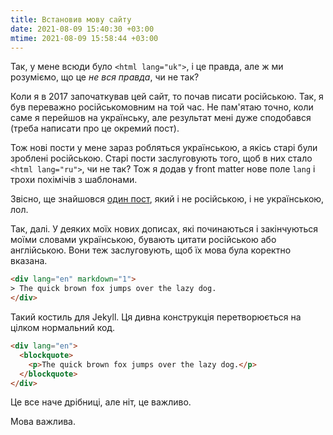 ```yaml
---
title: Встановив мову сайту
date: 2021-08-09 15:40:30 +03:00
mtime: 2021-08-09 15:58:44 +03:00
---
```


Так, у мене всюди було `<html lang="uk">`, і це правда, але ж ми розуміємо, що це _не вся правда_, чи не так?

Коли я в 2017 започаткував цей сайт, то почав писати російською. Так, я був переважно російськомовним на той час. Не пам'ятаю точно, коли саме я перейшов на українську, але результат мені дуже сподобався (треба написати про це окремий пост).

Тож нові пости у мене зараз робляться українською, а якісь старі були зроблені російською. Старі пости заслуговують того, щоб в них стало `<html lang="ru">`, чи не так? Тож я додав у front matter нове поле `lang` і трохи похімічів з шаблонами.

Звісно, ще знайшовся [один пост][1], який і не російською, і не українською, лол.

Так, далі. У деяких моїх нових дописах, які починаються і закінчуються моїми словами українською, бувають цитати російською або англійською. Вони теж заслуговують, щоб їх мова була коректно вказана.

```html
<div lang="en" markdown="1">
> The quick brown fox jumps over the lazy dog.
</div>
```

Такий костиль для Jekyll. Ця дивна конструкція перетворюється на цілком нормальний код.

```html
<div lang="en">
  <blockquote>
    <p>The quick brown fox jumps over the lazy dog.</p>
  </blockquote>
</div>
```

Це все наче дрібниці, але ніт, це важливо.

Мова важлива.

[1]: /2021/07/22/ohrwurm.html
